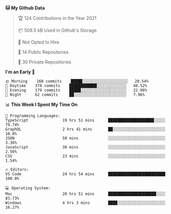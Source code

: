 <!--START_SECTION:waka-->
**🐱 My Github Data** 

> 🏆 124 Contributions in the Year 2021
 > 
> 📦 509.5 kB Used in Github's Storage 
 > 
> 🚫 Not Opted to Hire
 > 
> 📜 14 Public Repositories 
 > 
> 🔑 30 Private Repositories  
 > 
**I'm an Early 🐤** 

```text
🌞 Morning    160 commits    █████░░░░░░░░░░░░░░░░░░░░   20.54% 
🌆 Daytime    378 commits    ████████████░░░░░░░░░░░░░   48.52% 
🌃 Evening    179 commits    █████░░░░░░░░░░░░░░░░░░░░   22.98% 
🌙 Night      62 commits     ██░░░░░░░░░░░░░░░░░░░░░░░   7.96%

```


📊 **This Week I Spent My Time On** 

```text
💬 Programming Languages: 
TypeScript               19 hrs 51 mins      ████████████████████░░░░░   79.74% 
GraphQL                  2 hrs 41 mins       ██░░░░░░░░░░░░░░░░░░░░░░░   10.8% 
JSON                     50 mins             ░░░░░░░░░░░░░░░░░░░░░░░░░   3.36% 
JavaScript               38 mins             ░░░░░░░░░░░░░░░░░░░░░░░░░   2.56% 
CSV                      23 mins             ░░░░░░░░░░░░░░░░░░░░░░░░░   1.54%

🔥 Editors: 
VS Code                  24 hrs 54 mins      █████████████████████████   100.0%

💻 Operating System: 
Mac                      20 hrs 51 mins      █████████████████████░░░░   83.73% 
Windows                  4 hrs 3 mins        ████░░░░░░░░░░░░░░░░░░░░░   16.27%

```


<!--END_SECTION:waka-->

